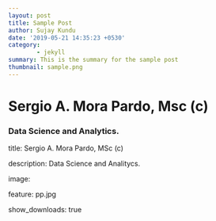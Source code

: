 ```yaml
---
layout: post
title: Sample Post
author: Sujay Kundu
date: '2019-05-21 14:35:23 +0530'
category:
        - jekyll
summary: This is the summary for the sample post
thumbnail: sample.png
---
```


# Sergio A. Mora Pardo, Msc (c)
### Data Science and Analytics.

title: Sergio A. Mora Pardo, MSc (c)

description: Data Science and Analitycs.

image: 

feature: pp.jpg

show_downloads: true
